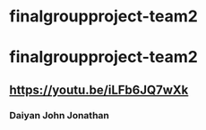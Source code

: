 # finalgroupproject-team2
# finalgroupproject-team2


## https://youtu.be/iLFb6JQ7wXk  
### Daiyan John Jonathan
